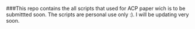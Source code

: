 ###This repo contains the all scripts that used for ACP paper wich is to be submittted soon. The scripts are personal use only :). I will be updating very soon. 
